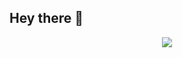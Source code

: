 ## Hey there 👋

<div align="center"> 
  <img src="https://go-skill-icons.vercel.app/api/icons?i=zig,bash,mint,helix,linux,git,docker"/> 
</div>

